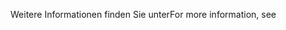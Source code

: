 <span data-ttu-id="cccd5-101">Weitere Informationen finden Sie unter</span><span class="sxs-lookup"><span data-stu-id="cccd5-101">For more information, see</span></span>